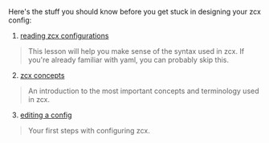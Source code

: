 
Here's the stuff you should know before you get stuck in designing your zcx config:


1. [reading zcx configurations](reading_zcx_configurations.md)

> 	This lesson will help you make sense of the syntax used in zcx. If you're already familiar with yaml, you can probably skip this.

2. [zcx concepts](zcx_concepts.md)

> 	An introduction to the most important concepts and terminology used in zcx.

3. [editing a config](/docs/lessons/editing_a_config.md)

>	Your first steps with configuring zcx.